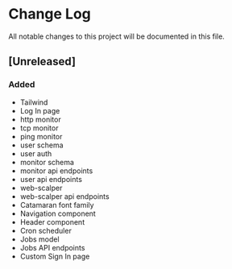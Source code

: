 # Change Log
All notable changes to this project will be documented in this file.

## [Unreleased]
### Added
- Tailwind
- Log In page
- http monitor
- tcp monitor
- ping monitor
- user schema
- user auth
- monitor schema
- monitor api endpoints
- user api endpoints
- web-scalper
- web-scalper api endpoints
- Catamaran font family
- Navigation component
- Header component
- Cron scheduler
- Jobs model
- Jobs API endpoints
- Custom Sign In page
